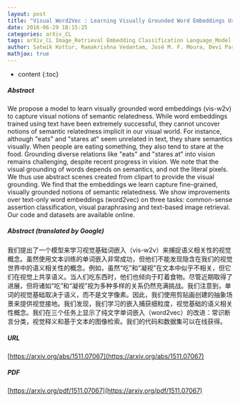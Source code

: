 ```yaml
---
layout: post
title: "Visual Word2Vec : Learning Visually Grounded Word Embeddings Using Abstract Scenes"
date: 2016-06-29 18:15:25
categories: arXiv_CL
tags: arXiv_CL Image_Retrieval Embedding Classification Language_Model Relation
author: Satwik Kottur, Ramakrishna Vedantam, José M. F. Moura, Devi Parikh
mathjax: true
---
```


* content
{:toc}

##### Abstract
We propose a model to learn visually grounded word embeddings (vis-w2v) to capture visual notions of semantic relatedness. While word embeddings trained using text have been extremely successful, they cannot uncover notions of semantic relatedness implicit in our visual world. For instance, although "eats" and "stares at" seem unrelated in text, they share semantics visually. When people are eating something, they also tend to stare at the food. Grounding diverse relations like "eats" and "stares at" into vision remains challenging, despite recent progress in vision. We note that the visual grounding of words depends on semantics, and not the literal pixels. We thus use abstract scenes created from clipart to provide the visual grounding. We find that the embeddings we learn capture fine-grained, visually grounded notions of semantic relatedness. We show improvements over text-only word embeddings (word2vec) on three tasks: common-sense assertion classification, visual paraphrasing and text-based image retrieval. Our code and datasets are available online.

##### Abstract (translated by Google)
我们提出了一个模型来学习视觉基础词嵌入（vis-w2v）来捕捉语义相关性的视觉概念。虽然使用文本训练的单词嵌入非常成功，但他们不能发现隐含在我们的视觉世界中的语义相关性的概念。例如，虽然“吃”和“凝视”在文本中似乎不相关，但它们在视觉上共享语义。当人们吃东西时，他们也倾向于盯着食物。尽管近期取得了进展，但将诸如“吃”和“凝视”视为多种多样的关系仍然充满挑战。我们注意到，单词的视觉基础取决于语义，而不是文字像素。因此，我们使用剪贴画创建的抽象场景来提供视觉接地。我们发现，我们学习的嵌入捕获细粒度，视觉基础的语义相关性概念。我们在三个任务上显示了纯文字单词嵌入（word2vec）的改进：常识断言分类，视觉释义和基于文本的图像检索。我们的代码和数据集可以在线获得。

##### URL
[https://arxiv.org/abs/1511.07067](https://arxiv.org/abs/1511.07067)

##### PDF
[https://arxiv.org/pdf/1511.07067](https://arxiv.org/pdf/1511.07067)

